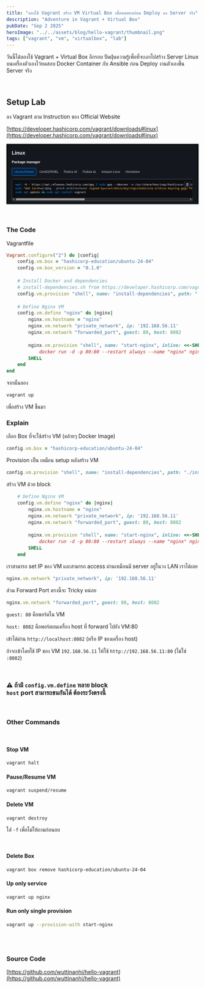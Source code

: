 ```yaml
---
title: "ลองใช้ Vagrant สร้าง VM Virtual Box เพื่อทดสอบก่อน Deploy ลง Server จริง"
description: "Adventure in Vagrant + Virtual Box"
pubDate: "Sep 2 2025"
heroImage: "../../assets/blog/hello-vagrant/thumbnail.png"
tags: ["vagrant", "vm", "virtualbox", "lab"]
---
```


วันนี้ได้ลองใช้ Vagrant + Virtual Box อีกรอบ ปัดฝุ่นความรู้เพื่อที่จะเอาไปสร้าง Server Linux บนเครื่องตัวเองไว้ทดสอบ Docker Container กับ Ansible ก่อน Deploy งานตัวเองขึ้น Server จริง

<br/>

## Setup Lab

ลง Vagrant ตาม Instruction ของ Official Website

[https://developer.hashicorp.com/vagrant/downloads#linux](https://developer.hashicorp.com/vagrant/downloads#linux)

![install vagrant](../../assets/blog/hello-vagrant/1.png)

<br/>

### The Code

Vagrantfile

```rb
Vagrant.configure("2") do |config|
    config.vm.box = "hashicorp-education/ubuntu-24-04"
    config.vm.box_version = "0.1.0"

    # Install Docker and dependencies
    # install-dependencies.sh from https://developer.hashicorp.com/vagrant/tutorials/get-started/provision#update-your-vagrantfile
    config.vm.provision "shell", name: "install-dependencies", path: "./install-dependencies.sh"

    # Define Nginx VM
    config.vm.define "nginx" do |nginx|
        nginx.vm.hostname = "nginx"
        nginx.vm.network "private_network", ip: '192.168.56.11'
        nginx.vm.network "forwarded_port", guest: 80, host: 8082

        nginx.vm.provision "shell", name: "start-nginx", inline: <<-SHELL
            docker run -d -p 80:80 --restart always --name "nginx" nginx
        SHELL
    end
end
```

จากนั้นลอง

```sh
vagrant up
```

เพื่อสร้าง VM ขึ้นมา

### Explain

เลือก Box ที่จะใช้สร้าง VM (คล้ายๆ Docker Image)

```rb
config.vm.box = "hashicorp-education/ubuntu-24-04"
```

Provision เป็น เหมือน setup หลังสร้าง VM

```rb
config.vm.provision "shell", name: "install-dependencies", path: "./install-dependencies.sh"
```

สร้าง VM ด้วย block

```rb
    # Define Nginx VM
    config.vm.define "nginx" do |nginx|
        nginx.vm.hostname = "nginx"
        nginx.vm.network "private_network", ip: '192.168.56.11'
        nginx.vm.network "forwarded_port", guest: 80, host: 8082

        nginx.vm.provision "shell", name: "start-nginx", inline: <<-SHELL
            docker run -d -p 80:80 --restart always --name "nginx" nginx
        SHELL
    end
```

เราสามารถ set IP ของ VM และสามารถ access ผ่านเหมือนมี server อยู่ในวง LAN เราได้เลย

```rb
nginx.vm.network "private_network", ip: '192.168.56.11'
```

ส่วน Forward Port ตรงนี้จะ Tricky หน่อย

```rb
nginx.vm.network "forwarded_port", guest: 80, host: 8082
```

`guest: 80` คือพอร์ตใน VM

`host: 8082` คือพอร์ตบนเครื่อง host ที่ forward ไปยัง VM:80  

เข้าได้ผ่าน `http://localhost:8082` (หรือ IP ของเครื่อง host)

ถ้าจะเข้าโดยใช้ IP ของ VM `192.168.56.11` ให้ใช้ `http://192.168.56.11:80` (ไม่ใช่ `:8082`)

<br>

### ⚠️ ถ้ามี `config.vm.define` หลาย block <br> `host` port สามารถชนกันได้ ต้องระวังตรงนี้

<br>

### Other Commands

<br>

#### Stop VM

```sh
vagrant halt
```

#### Pause/Resume VM

```sh
vagrant suspend/resume
```

#### Delete VM

```sh
vagrant destroy
```

ใส่ `-f` เพื่อไม่ให้ถามก่อนลบ

<br>

#### Delete Box

```sh
vagrant box remove hashicorp-education/ubuntu-24-04
```

#### Up only service

```sh
vagrant up nginx
```

#### Run only single provision

```sh
vagrant up --provision-with start-nginx
```

<br><br>

### Source Code

[https://github.com/wuttinanhi/hello-vagrant](https://github.com/wuttinanhi/hello-vagrant)

